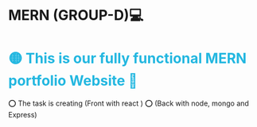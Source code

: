 # MERN (GROUP-D)💻
<h1 style="color: rgb(35, 183, 224);">🟡 This is our fully functional MERN portfolio Website 🚀</h1>

 ⭕️ The task is creating (Front with react )
 ⭕️ (Back with node, mongo and Express)




